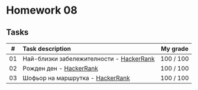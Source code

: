 # Homework 08

## Tasks
| # | Task description | My grade |
| - | :--------------- | :-------: |
| 01 | Най-близки забележителности - [HackerRank](https://www.hackerrank.com/contests/sda-hw-8-2023/challenges/--164) | 100 / 100 |
| 02 | Рожден ден - [HackerRank](https://www.hackerrank.com/contests/sda-hw-8-2023/challenges/two-pqs) | 100 / 100 |
| 03 | Шофьор на маршрутка - [HackerRank](https://www.hackerrank.com/contests/sda-hw-8-2023/challenges/challenge-4388) | 100 / 100 |
